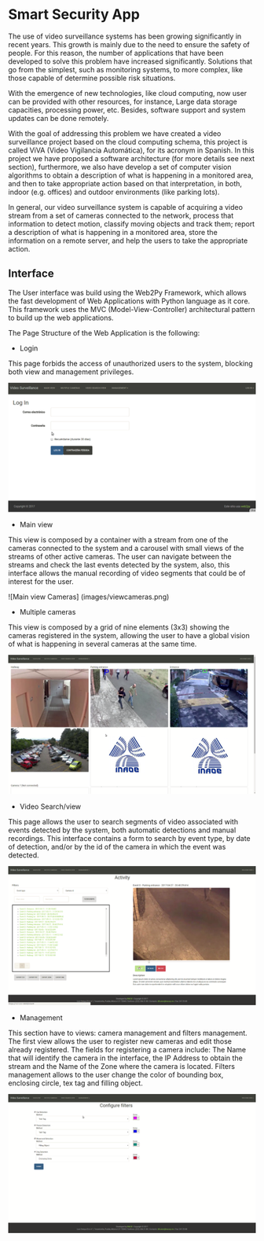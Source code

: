 # Smart Security App

The use of video surveillance systems has been growing significantly in recent years. This growth is mainly due to the need to ensure the safety of people. For this reason, the number of applications that have been developed to solve this problem have increased significantly. Solutions that go from the simplest, such as monitoring systems, to more complex, like those capable of determine possible risk situations. 

With the emergence of new technologies, like cloud computing, now user can be provided with other resources, for instance, Large data storage capacities, processing power, etc. Besides, software support and system updates can be done remotely.

With the goal of addressing this problem we have created a video surveillance project based on the cloud computing schema, this project is called ViVA (Video Vigilancia Automática), for its acronym in Spanish. In this project we have proposed a software architecture (for more details see next section), furthermore, we also have develop a set of computer vision algorithms to obtain a description of what is happening in a monitored area, and then to take appropriate action based on that interpretation, in both, indoor (e.g. offices) and outdoor environments (like parking lots).

In general, our video surveillance system is capable of acquiring a video stream from a set of cameras connected to the network, process that information to detect motion, classify moving objects and track them; report a description of what is happening in a monitored area, store the information on a remote server, and help the users to take the appropriate action.

## Interface

The User interface was build using the Web2Py Framework, which allows the fast development of Web Applications with Python language as it core. This framework uses the MVC (Model-View-Controller) architectural pattern to build up the web applications.

The Page Structure of the Web Application is the following:

* Login

This page forbids the access of unauthorized users to the system, blocking both view and management privileges.

![Login](images/login.png)


* Main view

This view is composed by a container with a stream from one of the cameras connected to the system and a carousel with small views of the streams of other active cameras. The user can navigate between the streams and check the last events detected by the system, also, this interface allows the manual recording of video segments that could be of interest for the user.

![Main view Cameras] (images/viewcameras.png)

* Multiple cameras

This view is composed by a grid of nine elements (3x3) showing the cameras registered in the system, allowing the user to have a global vision of what is happening in several cameras at the same time.

![Multiple cameras view](images/multiplecameras.png)


* Video Search/view

This page allows the user to search segments of video associated with events detected by the system, both automatic detections and manual recordings. This interface contains a form to search by event type, by date of detection, and/or by the id of the camera in which the event was detected.

![Video Search/View](images/videosearch.png)


* Management

This section have to views: camera management and filters management. The first view allows the user to register new cameras and edit those already registered. The fields for registering a camera include: The Name that will identify the camera in the interface, the IP Address to obtain the stream and the Name of the Zone where the camera is located. Filters management allows to the user change the color of bounding box, enclosing circle, tex tag and filling object.

![Filter management](images/management.png)
